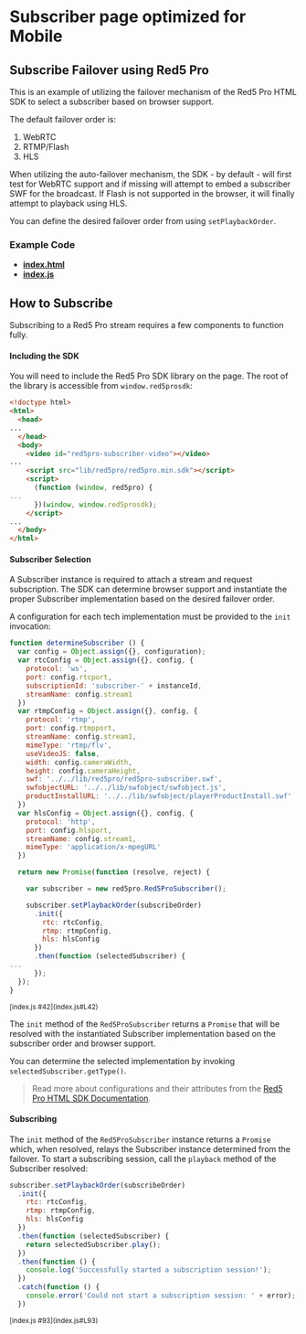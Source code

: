# Subscriber page optimized for Mobile

## Subscribe Failover using Red5 Pro
This is an example of utilizing the failover mechanism of the Red5 Pro HTML SDK to select a subscriber based on browser support.

The default failover order is:

1. WebRTC
2. RTMP/Flash
3. HLS

When utilizing the auto-failover mechanism, the SDK - by default - will first test for WebRTC support and if missing will attempt to embed a subscriber SWF for the broadcast. If Flash is not supported in the browser, it will finally attempt to playback using HLS.

You can define the desired failover order from using `setPlaybackOrder`.

### Example Code
- **[index.html](index.html)**
- **[index.js](index.js)**

## How to Subscribe
Subscribing to a Red5 Pro stream requires a few components to function fully.

#### Including the SDK
You will need to include the Red5 Pro SDK library on the page. The root of the library is accessible from `window.red5prosdk`:

```html
<!doctype html>
<html>
  <head>
...
  </head>
  <body>
    <video id="red5pro-subscriber-video"></video>
...
    <script src="lib/red5pro/red5pro.min.sdk"></script>
    <script>
      (function (window, red5pro) {
...
      })(window, window.red5prosdk);
    </script>
...
  </body>
</html>
```

#### Subscriber Selection
A Subscriber instance is required to attach a stream and request subscription. The SDK can determine browser support and instantiate the proper Subscriber implementation based on the desired failover order.

A configuration for each tech implementation must be provided to the `init` invocation:

```js
function determineSubscriber () {
  var config = Object.assign({}, configuration);
  var rtcConfig = Object.assign({}, config, {
    protocol: 'ws',
    port: config.rtcport,
    subscriptionId: 'subscriber-' + instanceId,
    streamName: config.stream1
  })
  var rtmpConfig = Object.assign({}, config, {
    protocol: 'rtmp',
    port: config.rtmpport,
    streamName: config.stream1,
    mimeType: 'rtmp/flv',
    useVideoJS: false,
    width: config.cameraWidth,
    height: config.cameraHeight,
    swf: '../../lib/red5pro/red5pro-subscriber.swf',
    swfobjectURL: '../../lib/swfobject/swfobject.js',
    productInstallURL: '../../lib/swfobject/playerProductInstall.swf'
  })
  var hlsConfig = Object.assign({}, config, {
    protocol: 'http',
    port: config.hlsport,
    streamName: config.stream1,
    mimeType: 'application/x-mpegURL'
  })

  return new Promise(function (resolve, reject) {

    var subscriber = new red5pro.Red5ProSubscriber();

    subscriber.setPlaybackOrder(subscribeOrder)
      .init({
        rtc: rtcConfig,
        rtmp: rtmpConfig,
        hls: hlsConfig
      })
      .then(function (selectedSubscriber) {
...
      });
  });
}
```

<sup>
[index.js #42](index.js#L42)
</sup>

The `init` method of the `Red5ProSubscriber` returns a `Promise` that will be resolved with the instantiated Subscriber implementation based on the subscriber order and browser support.

You can determine the selected implementation by invoking `selectedSubscriber.getType()`.

> Read more about configurations and their attributes from the [Red5 Pro HTML SDK Documentation](https://github.com/infrared5/red5pro-html-sdk#subscriber).

#### Subscribing
The `init` method of the `Red5ProSubscriber` instance returns a `Promise` which, when resolved, relays the Subscriber instance determined from the failover. To start a subscribing session, call the `playback` method of the Subscriber resolved:

```js
subscriber.setPlaybackOrder(subscribeOrder)
  .init({
    rtc: rtcConfig,
    rtmp: rtmpConfig,
    hls: hlsConfig
  })
  .then(function (selectedSubscriber) {
    return selectedSubscriber.play();
  })
  .then(function () {
    console.log('Successfully started a subscription session!');
  })
  .catch(function () {
    console.error('Could not start a subscription session: ' + error);
  })
```

<sup>
[index.js #93](index.js#L93)
</sup>
